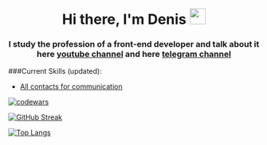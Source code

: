 <h1 align="center">Hi there, I'm Denis</a> 
<img src="https://github.com/blackcater/blackcater/raw/main/images/Hi.gif" height="32"/></h1>
<h3 align="center">I study the profession of a front-end developer and talk about it here <a href="https://youtube.com/@butyrskiy" target="_blank">youtube channel</a> and here <a href="https://t.me/DenisButyrskiy" target="_blank">telegram channel</a></h3>

###Current Skills (updated):

- [All contacts for communication](https://taplink.cc/butyrskiy)

[![codewars](https://www.codewars.com/users/butyrskiy/badges/small)](https://www.codewars.com/users/butyrskiy)

[![GitHub Streak](http://github-readme-streak-stats.herokuapp.com?user=butyrskiy&theme=github-dark-blue&hide_border=false&border_radius=4.0)](https://git.io/streak-stats)

[![Top Langs](https://github-readme-stats.vercel.app/api/top-langs/?username=butyrskiy&layout=compact&theme=github_dark)
](https://github.com/anuraghazra/github-readme-stats)



<!--
**butyrskiy/butyrskiy** is a ✨ _special_ ✨ repository because its `README.md` (this file) appears on your GitHub profile.

Here are some ideas to get you started:

- 🔭 I’m currently working on ...
- 🌱 I’m currently learning ...
- 👯 I’m looking to collaborate on ...
- 🤔 I’m looking for help with ...
- 💬 Ask me about ...
- 📫 How to reach me: ...
- 😄 Pronouns: ...
- ⚡ Fun fact: ...
-->
